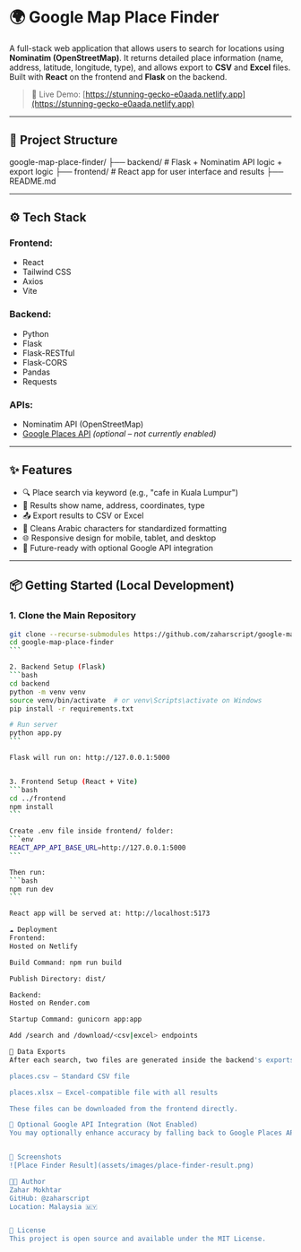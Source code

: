 # 🌍 Google Map Place Finder

A full-stack web application that allows users to search for locations using **Nominatim (OpenStreetMap)**. It returns detailed place information (name, address, latitude, longitude, type), and allows export to **CSV** and **Excel** files. Built with **React** on the frontend and **Flask** on the backend.

> 🚀 Live Demo: [https://stunning-gecko-e0aada.netlify.app](https://stunning-gecko-e0aada.netlify.app)

---

## 📁 Project Structure

google-map-place-finder/
├── backend/ # Flask + Nominatim API logic + export logic
├── frontend/ # React app for user interface and results
├── README.md

---

## ⚙️ Tech Stack

### Frontend:

- React
- Tailwind CSS
- Axios
- Vite

### Backend:

- Python
- Flask
- Flask-RESTful
- Flask-CORS
- Pandas
- Requests

### APIs:

- Nominatim API (OpenStreetMap)
- [Google Places API](https://developers.google.com/maps/documentation/places/web-service/overview) _(optional – not currently enabled)_

---

## ✨ Features

- 🔍 Place search via keyword (e.g., "cafe in Kuala Lumpur")
- 📄 Results show name, address, coordinates, type
- 📤 Export results to CSV or Excel
- 🧼 Cleans Arabic characters for standardized formatting
- 🌐 Responsive design for mobile, tablet, and desktop
- 🔐 Future-ready with optional Google API integration

---

## 📦 Getting Started (Local Development)

### 1. Clone the Main Repository

````bash
git clone --recurse-submodules https://github.com/zaharscript/google-map-place-finder.git
cd google-map-place-finder
```

2. Backend Setup (Flask)
```bash
cd backend
python -m venv venv
source venv/bin/activate  # or venv\Scripts\activate on Windows
pip install -r requirements.txt

# Run server
python app.py
```

Flask will run on: http://127.0.0.1:5000


3. Frontend Setup (React + Vite)
```bash
cd ../frontend
npm install
```

Create .env file inside frontend/ folder:
```env
REACT_APP_API_BASE_URL=http://127.0.0.1:5000
```

Then run:
```bash
npm run dev
```

React app will be served at: http://localhost:5173

☁️ Deployment
Frontend:
Hosted on Netlify

Build Command: npm run build

Publish Directory: dist/

Backend:
Hosted on Render.com

Startup Command: gunicorn app:app

Add /search and /download/<csv|excel> endpoints

📁 Data Exports
After each search, two files are generated inside the backend's exports/ folder:

places.csv – Standard CSV file

places.xlsx – Excel-compatible file with all results

These files can be downloaded from the frontend directly.

🔐 Optional Google API Integration (Not Enabled)
You may optionally enhance accuracy by falling back to Google Places API when Nominatim returns no results. Contact Google Cloud for API key & pricing.


📸 Screenshots
![Place Finder Result](assets/images/place-finder-result.png)

🧑‍💻 Author
Zahar Mokhtar
GitHub: @zaharscript
Location: Malaysia 🇲🇾


📄 License
This project is open source and available under the MIT License.



````
